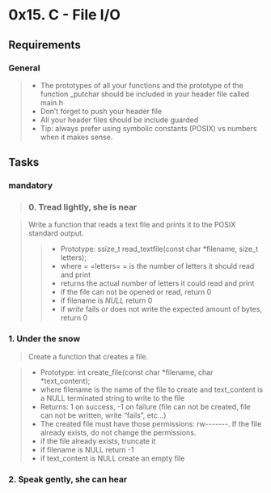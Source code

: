 #  0x15. C - File I/O

## Requirements

### General

> - The prototypes of all your functions and the prototype of the function _putchar should be included in your header file called main.h
> - Don’t forget to push your header file
> - All your header files should be include guarded
> - Tip: always prefer using symbolic constants (POSIX) vs numbers when it makes sense.

## Tasks

### mandatory

> ### 0. Tread lightly, she is near

> Write a function that reads a text file and prints it to the POSIX standard output.
>
>> - Prototype: ssize_t read_textfile(const char *filename, size_t letters);
>> - where = =letters= = is the number of letters it should read and print
>> - returns the actual number of letters it could read and print
>> - if the file can not be opened or read, return 0
>> - if filename is *NULL* return 0
>> - if *write* fails or does not write the expected amount of bytes, return 0

### 1. Under the snow

> Create a function that creates a file.

> - Prototype: int create_file(const char *filename, char *text_content);
> - where filename is the name of the file to create and text_content is a NULL terminated string to write to the file
> - Returns: 1 on success, -1 on failure (file can not be created, file can not be written, write “fails”, etc…)
> - The created file must have those permissions: rw-------. If the file already exists, do not change the permissions.
> - if the file already exists, truncate it
> - if filename is NULL return -1
> - if text_content is NULL create an empty file

### 2. Speak gently, she can hear
